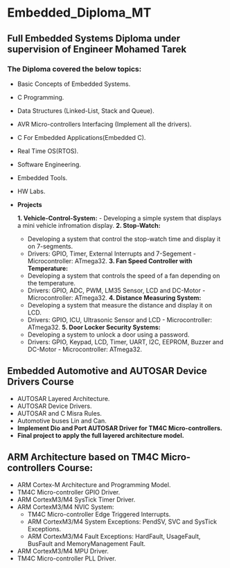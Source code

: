 # Embedded_Diploma_MT
## Full Embedded Systems Diploma under supervision of Engineer Mohamed Tarek
### The Diploma covered the below topics:
- Basic Concepts of Embedded Systems.
- C Programming.
- Data Structures (Linked-List, Stack and Queue).
- AVR Micro-controllers Interfacing (Implement all the drivers).
- C For Embedded Applications(Embedded C).
- Real Time OS(RTOS).
- Software Engineering.
- Embedded Tools.
- HW Labs.
- **Projects**
 
  **1. Vehicle-Control-System:**
      - Developing a simple system that displays a mini vehicle infromation display.
  **2. Stop-Watch:**
    - Developing a system that control the stop-watch time and display it on 7-segments.
    - Drivers: GPIO, Timer, External Interrupts and 7-Segement - Microcontroller: ATmega32.
  **3. Fan Speed Controller with Temperature:**
    - Developing a system that controls the speed of a fan depending on the temperature.
    - Drivers: GPIO, ADC, PWM, LM35 Sensor, LCD and DC-Motor - Microcontroller: ATmega32.
  **4. Distance Measuring System:**
    - Developing a system that measure the distance and display it on LCD.
    - Drivers: GPIO, ICU, Ultrasonic Sensor and LCD - Microcontroller: ATmega32.
  **5. Door Locker Security Systems:**
    - Developing a system to unlock a door using a password.
    - Drivers: GPIO, Keypad, LCD, Timer, UART, I2C, EEPROM, Buzzer and DC-Motor - Microcontroller: ATmega32.

## Embedded Automotive and AUTOSAR Device Drivers Course
  - AUTOSAR Layered Architecture.
  - AUTOSAR Device Drivers.
  - AUTOSAR and C Misra Rules.
  -  Automotive buses Lin and Can.
  - **Implement Dio and Port AUTOSAR Driver for TM4C Micro-controllers.**
  - **Final project to apply the full layered architecture model.**

## ARM Architecture based on TM4C Micro-controllers Course:
  - ARM Cortex-M Architecture and Programming Model.
  - TM4C Micro-controller GPIO Driver.
  - ARM CortexM3/M4 SysTick Timer Driver.
  - ARM CortexM3/M4 NVIC System:
    - TM4C Micro-controller Edge Triggered Interrupts.
    - ARM CortexM3/M4 System Exceptions: PendSV, SVC and SysTick Exceptions.
    - ARM CortexM3/M4 Fault Exceptions: HardFault, UsageFault, BusFault and MemoryManagement Fault.
  - ARM CortexM3/M4 MPU Driver.
  - TM4C Micro-controller PLL Driver.
